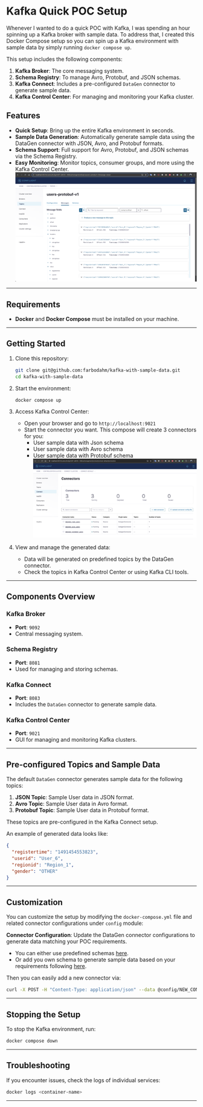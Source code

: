 # Kafka Quick POC Setup

Whenever I wanted to do a quick POC with Kafka, I was spending an hour spinning up a Kafka broker with sample data. To address that, I created this Docker Compose setup so you can spin up a Kafka environment with sample data by simply running `docker compose up`.

This setup includes the following components:

1. **Kafka Broker**: The core messaging system.
2. **Schema Registry**: To manage Avro, Protobuf, and JSON schemas.
3. **Kafka Connect**: Includes a pre-configured `DataGen` connector to generate sample data.
4. **Kafka Control Center**: For managing and monitoring your Kafka cluster.

## Features

- **Quick Setup**: Bring up the entire Kafka environment in seconds.
- **Sample Data Generation**: Automatically generate sample data using the DataGen connector with JSON, Avro, and Protobuf formats.
- **Schema Support**: Full support for Avro, Protobuf, and JSON schemas via the Schema Registry.
- **Easy Monitoring**: Monitor topics, consumer groups, and more using the Kafka Control Center.
![AvailableConnectors](./assets/sample_data.png)

---

## Requirements

- **Docker** and **Docker Compose** must be installed on your machine.

---

## Getting Started

1. Clone this repository:
    
    ```bash
    git clone git@github.com:farbodahm/kafka-with-sample-data.git
    cd kafka-with-sample-data
    ```
    
2. Start the environment:
    
    ```bash
    docker compose up
    ```
    
3. Access Kafka Control Center:
    - Open your browser and go to `http://localhost:9021`
    - Start the connector you want. This compose  will create 3 connectors for you:
      - User sample data with Json schema
      - User sample data with Avro schema
      - User sample data with Protobuf schema
       ![AvailableConnectors](./assets/connectors.png)
4. View and manage the generated data:
    - Data will be generated on predefined topics by the DataGen connector.
    - Check the topics in Kafka Control Center or using Kafka CLI tools.

---

## Components Overview

### Kafka Broker

- **Port**: `9092`
- Central messaging system.

### Schema Registry

- **Port**: `8081`
- Used for managing and storing schemas.

### Kafka Connect

- **Port**: `8083`
- Includes the `DataGen` connector to generate sample data.

### Kafka Control Center

- **Port**: `9021`
- GUI for managing and monitoring Kafka clusters.

---

## Pre-configured Topics and Sample Data

The default `DataGen` connector generates sample data for the following topics:

1. **JSON Topic**: Sample User data in JSON format.
2. **Avro Topic**: Sample User data in Avro format.
3. **Protobuf Topic**: Sample User data in Protobuf format.

These topics are pre-configured in the Kafka Connect setup.

An example of generated data looks like:
```json
{
  "registertime": "1491454553823",
  "userid": "User_6",
  "regionid": "Region_1",
  "gender": "OTHER"
}
```
---

## Customization

You can customize the setup by modifying the `docker-compose.yml` file and related connector configurations under `config` module:

**Connector Configuration**: Update the DataGen connector configurations to generate data matching your POC requirements.

- You can either use predefined schemas [here](https://github.com/confluentinc/kafka-connect-datagen/tree/master/config).
- Or add you own schema to generate sample data based on your requirements following [here](https://github.com/confluentinc/kafka-connect-datagen/tree/master/config).

Then you can easily add a new connector via:
```bash
curl -X POST -H "Content-Type: application/json" --data @config/NEW_CONFIG.json http://localhost:8083/connectors
```

---

## Stopping the Setup

To stop the Kafka environment, run:

```bash
docker compose down
```

---

## Troubleshooting

If you encounter issues, check the logs of individual services:

```bash
docker logs <container-name>
```

---
